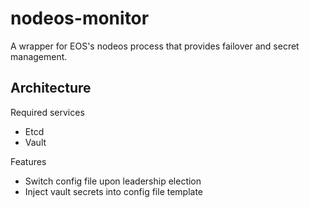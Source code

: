 # nodeos-monitor

A wrapper for EOS's nodeos process that provides failover and secret
management.

## Architecture

Required services
- Etcd
- Vault

Features
- Switch config file upon leadership election
- Inject vault secrets into config file template
